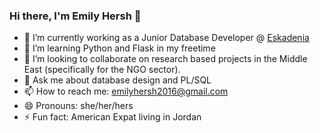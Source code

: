 ### Hi there, I'm Emily Hersh 👋


- 🔭 I’m currently working as a Junior Database Developer @ [Eskadenia](https://www.eskadenia.com) 
- 🌱 I’m learning Python and Flask in my freetime
- 👯 I’m looking to collaborate on research based projects in the Middle East (specifically for the NGO sector). 
- 💬 Ask me about database design and PL/SQL
- 📫 How to reach me: emilyhersh2016@gmail.com
- 😄 Pronouns: she/her/hers
- ⚡ Fun fact: American Expat living in Jordan 

